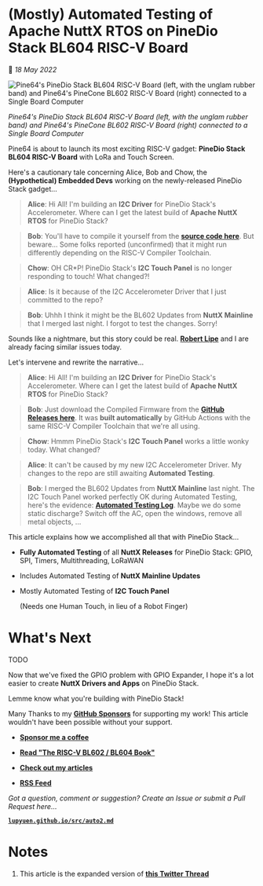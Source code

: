 # (Mostly) Automated Testing of Apache NuttX RTOS on PineDio Stack BL604 RISC-V Board

📝 _18 May 2022_

![Pine64's PineDio Stack BL604 RISC-V Board (left, with the unglam rubber band) and Pine64's PineCone BL602 RISC-V Board (right) connected to a Single Board Computer](https://lupyuen.github.io/images/auto2-title.jpg)

_Pine64's PineDio Stack BL604 RISC-V Board (left, with the unglam rubber band) and Pine64's PineCone BL602 RISC-V Board (right) connected to a Single Board Computer_

Pine64 is about to launch its most exciting RISC-V gadget: __PineDio Stack BL604 RISC-V Board__ with LoRa and Touch Screen.

Here's a cautionary tale concerning Alice, Bob and Chow, the __(Hypothetical) Embedded Devs__ working on the newly-released PineDio Stack gadget...

> __Alice__: Hi All! I'm building an __I2C Driver__ for PineDio Stack's Accelerometer. Where can I get the latest build of __Apache NuttX RTOS__ for PineDio Stack?

> __Bob__: You'll have to compile it yourself from the [__source code here__](https://github.com/lupyuen/incubator-nuttx/tree/pinedio). But beware... Some folks reported (unconfirmed) that it might run differently depending on the RISC-V Compiler Toolchain.

> __Chow__: OH CR*P! PineDio Stack's __I2C Touch Panel__ is no longer responding to touch! What changed?!

> __Alice__: Is it because of the I2C Accelerometer Driver that I just committed to the repo?

> __Bob__: Uhhh I think it might be the BL602 Updates from __NuttX Mainline__ that I merged last night. I forgot to test the changes. Sorry!

Sounds like a nightmare, but this story could be real. [__Robert Lipe__](https://www.robertlipe.com/) and I are already facing similar issues today.

Let's intervene and rewrite the narrative...

> __Alice__: Hi All! I'm building an __I2C Driver__ for PineDio Stack's Accelerometer. Where can I get the latest build of __Apache NuttX RTOS__ for PineDio Stack?

> __Bob__: Just download the Compiled Firmware from the [__GitHub Releases here__](https://github.com/lupyuen/incubator-nuttx/releases?q=pinedio&expanded=true). It was __built automatically__ by GitHub Actions with the same RISC-V Compiler Toolchain that we're all using.

> __Chow__: Hmmm PineDio Stack's __I2C Touch Panel__ works a little wonky today. What changed?

> __Alice__: It can't be caused by my new I2C Accelerometer Driver. My changes to the repo are still awaiting __Automated Testing__.

> __Bob__: I merged the BL602 Updates from __NuttX Mainline__ last night. The I2C Touch Panel worked perfectly OK during Automated Testing, here's the evidence: [__Automated Testing Log__](https://github.com/lupyuen/incubator-nuttx/releases/tag/pinedio-2022-05-10). Maybe we do some static discharge? Switch off the AC, open the windows, remove all metal objects, ...

This article explains how we accomplished all that with PineDio Stack...

-   __Fully Automated Testing__ of all __NuttX Releases__ for PineDio Stack: GPIO, SPI, Timers, Multithreading, LoRaWAN

-   Includes Automated Testing of __NuttX Mainline Updates__

-   Mostly Automated Testing of __I2C Touch Panel__

    (Needs one Human Touch, in lieu of a Robot Finger)

# What's Next

TODO

Now that we've fixed the GPIO problem with GPIO Expander, I hope it's a lot easier to create __NuttX Drivers and Apps__ on PineDio Stack.

Lemme know what you're building with PineDio Stack!

Many Thanks to my [__GitHub Sponsors__](https://github.com/sponsors/lupyuen) for supporting my work! This article wouldn't have been possible without your support.

-   [__Sponsor me a coffee__](https://github.com/sponsors/lupyuen)

-   [__Read "The RISC-V BL602 / BL604 Book"__](https://lupyuen.github.io/articles/book)

-   [__Check out my articles__](https://lupyuen.github.io)

-   [__RSS Feed__](https://lupyuen.github.io/rss.xml)

_Got a question, comment or suggestion? Create an Issue or submit a Pull Request here..._

[__`lupyuen.github.io/src/auto2.md`__](https://github.com/lupyuen/lupyuen.github.io/blob/master/src/auto2.md)

# Notes

1.  This article is the expanded version of [__this Twitter Thread__](https://twitter.com/MisterTechBlog/status/1519541046803271682)
